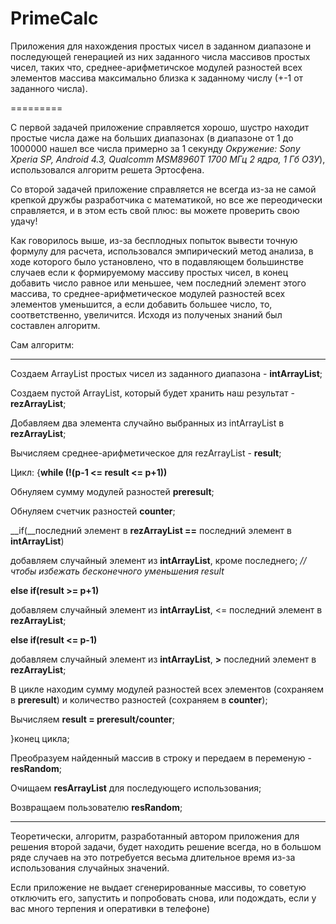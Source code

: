 PrimeCalc
=========

Приложения для нахождения простых чисел в заданном диапазоне и последующей генерацией из них заданного числа массивов простых чисел, таких что, среднее-арифметичское модулей разностей всех элементов массива максимально близка к заданному числу (+-1 от заданного числа).

=========

С первой задачей приложение справляется хорошо, шустро находит простые числа даже на больших диапазонах (в диапазоне от 1 до 1000000 нашел все числа примерно за 1 секунду *Окружение: Sony Xperia SP, Android 4.3, Qualcomm MSM8960T 1700 МГц 2 ядра, 
1 Гб ОЗУ*), использовался алгоритм решета Эртосфена.

Со второй задачей приложение справляется не всегда из-за не самой крепкой дружбы разработчика с математикой, но все же 
переодически справляется, и в этом есть свой плюс: вы можете проверить свою удачу!

Как говорилось выше, из-за бесплодных попыток вывести точную формулу для расчета, использовался эмпирический метод анализа, в ходе которого было установлено, что в подавляющем большинстве случаев если к формируемому массиву простых чисел, в конец добавить число равное или меньшее, чем последний элемент этого массива, то среднее-арифметическое модулей разностей всех элементов уменьшится, а если добавить большее число, то, соответственно, увеличится. Исходя из полученых знаний был составлен алгоритм.

Сам алгоритм:
****************************
Создаем ArrayList простых чисел из заданного диапазона - __intArrayList__;

Создаем пустой ArrayList, который будет хранить наш результат - __rezArrayList__;

Добавляем два элемента случайно выбранных из intArrayList в __rezArrayList__;

Вычисляем среднее-арифметическое для rezArrayList - __result__;

Цикл:
{__while (!(p-1 <= result <= p+1))__

Обнуляем сумму модулей разностей __preresult__;

Обнуляем счетчик разностей __counter__;

__if(__последний элемент в __rezArrayList ==__ последний элемент в __intArrayList__) 

  добавляем случайный элемент из __intArrayList__, кроме последнего;      *//чтобы избежать бесконечного уменьшения result*
  
__else if(result >= p+1)__

  добавляем случайный элемент из __intArrayList__, <= последний элемент в __rezArrayList__;
  
__else if(result <= p-1)__

  добавляем случайный элемент из __intArrayList__, __>__ последний элемент в __rezArrayList__;
  
В цикле находим сумму модулей разностей всех элементов (сохраняем в __preresult__) и количество разностей (сохраняем в __counter__);

Вычисляем __result = preresult/counter__;

}конец цикла;

Преобразуем найденный массив в строку и передаем в переменую - __resRandom__;

Очищаем __resArrayList__ для последующего использования;

Возвращаем пользователю __resRandom__;
*****************************

Теоретически, алгоритм, разработанный автором приложения для решения второй задачи, будет находить решение всегда, но в большом ряде случаев на это потребуется весьма длительное время из-за использования случайных значений.

Если приложение не выдает сгенерированные массивы, то советую отключить его, запустить и попробовать снова, или подождать, если у вас много терпения и оперативки в телефоне)

